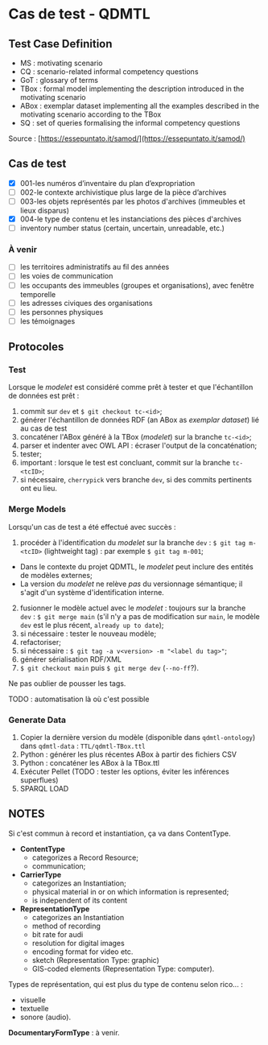 # Cas de test - QDMTL

## Test Case Definition

- MS : motivating scenario
- CQ : scenario-related informal competency questions
- GoT : glossary of terms
- TBox : formal model implementing the description introduced in the motivating scenario
- ABox : exemplar dataset implementing all the examples described in the motivating scenario according to the TBox
- SQ : set of queries formalising the informal competency questions

Source : [https://essepuntato.it/samod/](https://essepuntato.it/samod/)

## Cas de test

- [x] 001-les numéros d’inventaire du plan d’expropriation
- [ ] 002-le contexte archivistique plus large de la pièce d’archives
- [ ] 003-les objets représentés par les photos d'archives (immeubles et lieux disparus)
- [x] 004-le type de contenu et les instanciations des pièces d'archives
- [ ] inventory number status (certain, uncertain, unreadable, etc.)

### À venir

- [ ] les territoires administratifs au fil des années
- [ ] les voies de communication
- [ ] les occupants des immeubles (groupes et organisations), avec fenêtre temporelle
- [ ] les adresses civiques des organisations
- [ ] les personnes physiques
- [ ] les témoignages

## Protocoles

### Test

Lorsque le *modelet* est considéré comme prêt à tester et que l'échantillon de données est prêt :

1. commit sur `dev` et `$ git checkout tc-<id>`;
2. générer l'échantillon de données RDF (an ABox as *exemplar dataset*) lié au cas de test
3. concaténer l'ABox généré à la TBox (*modelet*) sur la branche `tc-<id>`;
4. parser et indenter avec OWL API : écraser l'output de la concaténation;
5. tester;
6. important : lorsque le test est concluant, commit sur la branche `tc-<tcID>`;
7. si nécessaire, `cherrypick` vers branche `dev`, si des commits pertinents ont eu lieu.

### Merge Models

Lorsqu'un cas de test a été effectué avec succès :

1. procéder à l'identification du *modelet* sur la branche `dev` : `$ git tag m-<tcID>` (lightweight tag) : par exemple `$ git tag m-001`;
  - Dans le contexte du projet QDMTL, le *modelet* peut inclure des entités de modèles externes;
  - La version du *modelet* ne relève *pas* du versionnage sémantique; il s'agit d'un système d'identification interne.
2. fusionner le modèle actuel avec le *modelet* : toujours sur la branche `dev` : `$ git merge main` (s'il n'y a pas de modification sur `main`, le modèle `dev` est le plus récent, `already up to date`);
3. si nécessaire : tester le nouveau modèle;
4. refactoriser;
5. si nécessaire : `$ git tag -a v<version> -m "<label du tag>"`;
6. générer sérialisation RDF/XML
7. `$ git checkout main` puis `$ git merge dev` (`--no-ff`?).

Ne pas oublier de pousser les tags.

TODO : automatisation là où c'est possible

### Generate Data

1. Copier la dernière version du modèle (disponible dans `qdmtl-ontology`) dans `qdmtl-data` : `TTL/qdmtl-TBox.ttl`
2. Python : générer les plus récentes ABox à partir des fichiers CSV
3. Python : concaténer les ABox à la TBox.ttl
4. Exécuter Pellet (TODO : tester les options, éviter les inférences superflues)
5. SPARQL LOAD

## NOTES

Si c'est commun à record et instantiation, ça va dans ContentType.

- **ContentType**
  - categorizes a Record Resource;
  - communication;
- **CarrierType**
  - categorizes an Instantiation;
  - physical material in or on which information is represented;
  - is independent of its content
- **RepresentationType**
  - categorizes an Instantiation
  - method of recording
  - bit rate for audi
  - resolution for digital images
  - encoding format for video etc.
  - sketch (Representation Type: graphic)
  - GIS-coded elements (Representation Type: computer).

Types de représentation, qui est plus du type de contenu selon rico... :

- visuelle
- textuelle
- sonore (audio).

**DocumentaryFormType** : à venir.